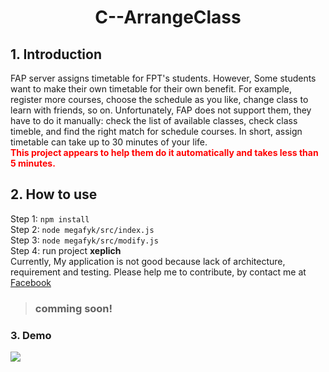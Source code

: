 # <center> C--ArrangeClass</center>
## 1. Introduction
FAP server assigns timetable for FPT's students. However, Some students want to make their own timetable for their own benefit. For example, register more courses, choose the schedule as you like, change class to learn with friends, so on. Unfortunately, FAP does not support them, they have to do it manually: check the list of available classes, check class timeble, and find the right match for schedule courses. In short, assign timetable can take up to 30 minutes of your life.   
<strong style="color:red">This project appears to help them do it automatically and takes less than 5 minutes.</strong>
## 2. How to use
Step 1: ```npm install```  
Step 2: ```node megafyk/src/index.js```  
Step 3: ```node megafyk/src/modify.js```  
Step 4: run project **xeplich**  
Currently, My application is not good because lack of architecture, requirement and testing. Please help me to contribute, by contact me at <a href="https://www.facebook.com/dung.phamhoang.92">Facebook</a>  
> ### comming soon!

### 3. Demo
![](https://i.imgur.com/z60eryS.png)
